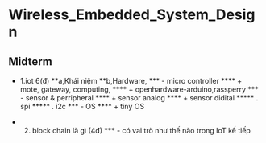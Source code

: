 # Wireless_Embedded_System_Design
## Midterm

* 1.iot 6(đ)
**a,Khái niệm
**b,Hardware,
*** - micro controller
****     + mote, gateway, computing, 
****     + openhardware-arduino,rassperry
*** - sensor & perripheral
****     + sensor analog
****     + sensor didital
*****         . spi
*****         . i2c
*** - OS
****     + tiny OS

* 2. block chain là gì (4đ)
*** - có vai trò như thế nào trong IoT kế tiếp
